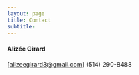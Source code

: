 ```yaml
---
layout: page
title: Contact
subtitle:
---
```


#### Alizée Girard
[alizeegirard3@gmail.com] 
(514) 290-8488  
